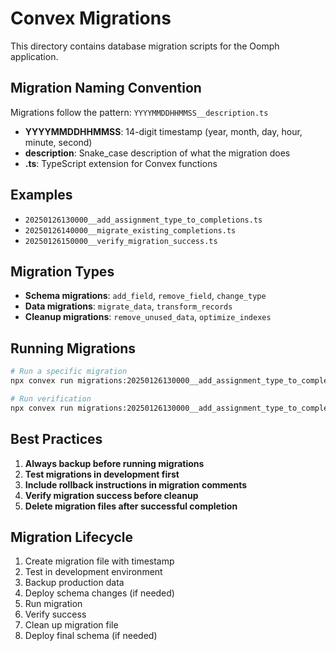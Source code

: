 # Convex Migrations

This directory contains database migration scripts for the Oomph application.

## Migration Naming Convention

Migrations follow the pattern: `YYYYMMDDHHMMSS__description.ts`

- **YYYYMMDDHHMMSS**: 14-digit timestamp (year, month, day, hour, minute, second)
- **description**: Snake_case description of what the migration does
- **.ts**: TypeScript extension for Convex functions

## Examples

- `20250126130000__add_assignment_type_to_completions.ts`
- `20250126140000__migrate_existing_completions.ts`
- `20250126150000__verify_migration_success.ts`

## Migration Types

- **Schema migrations**: `add_field`, `remove_field`, `change_type`
- **Data migrations**: `migrate_data`, `transform_records`
- **Cleanup migrations**: `remove_unused_data`, `optimize_indexes`

## Running Migrations

```bash
# Run a specific migration
npx convex run migrations:20250126130000__add_assignment_type_to_completions:migrateProductionCompletions --prod

# Run verification
npx convex run migrations:20250126130000__add_assignment_type_to_completions:verifyMigration --prod
```

## Best Practices

1. **Always backup before running migrations**
2. **Test migrations in development first**
3. **Include rollback instructions in migration comments**
4. **Verify migration success before cleanup**
5. **Delete migration files after successful completion**

## Migration Lifecycle

1. Create migration file with timestamp
2. Test in development environment
3. Backup production data
4. Deploy schema changes (if needed)
5. Run migration
6. Verify success
7. Clean up migration file
8. Deploy final schema (if needed)
